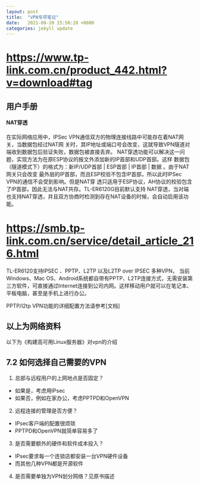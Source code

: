 ```yaml
---
layout: post
title:  "VPN专项笔记"
date:   2021-08-20 15:50:28 +0800
categories: jekyll update
---
```


# https://www.tp-link.com.cn/product_442.html?v=download#tag

## 用户手册

#### NAT穿透
在实际网络应用中，IPSec VPN通信双方的物理连接线路中可能存在着NAT网关，当数据包经过NAT网
关时，其IP地址或端口号会改变，这就导致VPN隧道对端收到数据包后验证失败，数据包被直接丢弃。
NAT穿透功能可以解决这一问题，实现方法为在原ESP协议的报文外添加新的IP首部和UDP首部。这样
数据包（隧道模式下）的格式为：新IP/UDP首部 | ESP首部 | IP首部 | 数据 。由于NAT网关只会改变
最外层的IP首部，而且ESP校验不包含IP首部，所以此时IPSec VPN的通信不会受到影响。但是NAT穿
透只适用于ESP协议，AH协议的校验包含了IP首部，因此无法与NAT共存。TL-ER6120G目前默认支持
NAT穿透，当对端也支持NAT穿透，并且双方协商时检测到存在NAT设备的时候，会自动启用该功能。

# https://smb.tp-link.com.cn/service/detail_article_216.html
TL-ER6120支持IPSEC 、PPTP、L2TP 以及L2TP over IPSEC 多种VPN， 当前Windows、Mac OS、Android系统都自带有PPTP、L2TP连接方式，无需安装第三方软件，可直接通过Internet连接到公司内网。这样移动用户就可以在笔记本、平板电脑，甚至是手机上进行办公。

PPTP/l2tp VPN功能的详细配置方法请参考[文档]


以上为网络资料
---
以下为《构建高可用Linux服务器》对vpn的介绍

## 7.2 如何选择自己需要的VPN
1. 总部与远程用户的上网地点是否固定？
+ 如果是，考虑用IPsec
+ 如果否，例如在家办公，考虑PPTPD和OpenVPN
2. 远程连接的管理是否方便？
+ IPsec客户端的配置很烦琐
+ PPTPD和OpenVPN就简单容易多了
3. 是否需要额外的硬件和软件成本投入？
+ IPsec要求每一个连锁店都安装一台VPN硬件设备
+ 而其他几种VPN都是开源软件
4. 是否需要单独为VPN划分网络？见原书描述
